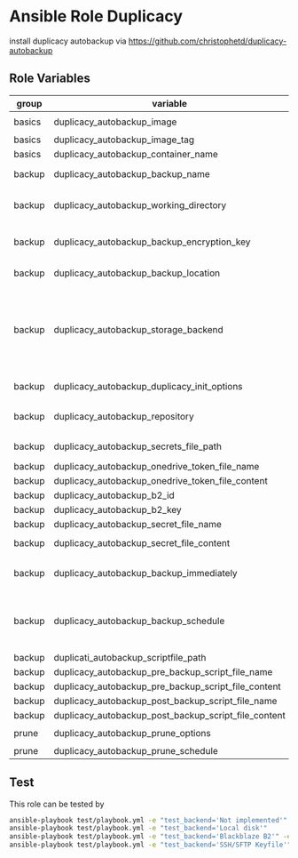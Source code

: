 # Ansible Role Duplicacy

install duplicacy autobackup via https://github.com/christophetd/duplicacy-autobackup

## Role Variables

| group | variable | default | description |
| --- | --- | ---| --- |
| basics | duplicacy_autobackup_image | `ghcr.io/christophetd/duplicacy-autobackup` | the image for duplicacy autobackup |
| basics | duplicacy_autobackup_image_tag | `v1.5.0` | the tag for `duplicacy_autobackup_image` |
| basics | duplicacy_autobackup_container_name | `duplicacy-autobackup` | the name for duplicacy autobackup container |
| backup | duplicacy_autobackup_backup_name | | the value for `BACKUP_NAME`, e.g. the name of the backup |
| backup | duplicacy_autobackup_working_directory | | the path to mount as `data`, e.g. the working directory for duplicacy which is the default path for the repository to backup |
| backup | duplicacy_autobackup_backup_encryption_key | | the value for `BACKUP_ENCRYPTION_KEY`, e.g.  the passphrase to encrypt teh backups with before they are stored remotely |
| backup | duplicacy_autobackup_backup_location | | the value for `BACKUP_LOCATION`, e.g. the [Duplicacy URI](https://github.com/gilbertchen/duplicacy/wiki/Storage-Backends) of where to store the backups |
| backup | duplicacy_autobackup_storage_backend | | the storage backend, possible values are  <br /><ol><li>`Local disk`</li><li>`Backblaze B2`</li><li>`SSH/SFTP Password`</li><li>`SSH/SFTP Keyfile`</li><li>`Onedrive`</li></ol> |
| backup | duplicacy_autobackup_duplicacy_init_options | `''` | the value for `DUPLICACY_INIT_OPTIONS`, e.g. the options for `duplicacy init` |
| backup | duplicacy_autobackup_repository | `"{{ duplicacy_autobackup_working_directory }}"` | the path mounted as `/repository` for possible use in `duplicacy_autobackup_duplicacy_init_options` |
| backup | duplicacy_autobackup_secrets_file_path | `/srv/duplicacy-autobackup/secrets` | the path where the token and the ssh-key files are created |
| backup | duplicacy_autobackup_onedrive_token_file_name | `one-token.json`| the filename for `ONEDRIVE_TOKEN_FILE` |
| backup | duplicacy_autobackup_onedrive_token_file_content | | the content for `ONEDRIVE_TOKEN_FILE` |
| backup | duplicacy_autobackup_b2_id | | the value for `B2_ID` |
| backup | duplicacy_autobackup_b2_key | | the value for `B2_KEY` |
| backup | duplicacy_autobackup_secret_file_name | `id` | the filename for the secret file |
| backup | duplicacy_autobackup_secret_file_content | | the content for `duplicacy_autobackup_ssh_key_file_name` |
| backup | duplicacy_autobackup_backup_immediately | `'no'` | the value for `BACKUP_IMMEDIATELY`, e.g. if a backup should be performed immediately after the container is started (`'yes'` or `'no'`) |
| backup | duplicacy_autobackup_backup_schedule | `0 1 * * *` | the value for `BACKUP_SCHEDULE`, e.g. cron-like string to define the frequency at which backups should be made (e.g. 0 2 * * * for Every day at 2am). Note that this string should be indicated in the UTC timezone. |
| backup | duplicati_autobackup_scriptfile_path | `/srv/duplicacy-autobackup/scripts` | the path where the scripts are create |
| backup | duplicacy_autobackup_pre_backup_script_file_name | `pre-backup.sh` | the filename for the pre backum script |
| backup | duplicacy_autobackup_pre_backup_script_file_content |  | the content for `/scripts/pre-backup.sh` |
| backup | duplicacy_autobackup_post_backup_script_file_name | `post-backup.sh` | the filename for the post backum script |
| backup | duplicacy_autobackup_post_backup_script_file_content |  | the content for `/scripts/post-backup.sh` |
| prune | duplicacy_autobackup_prune_options | `-keep 365:3650 -keep 30:365 -keep 7:30 -keep 1:7 -a` | the value for `DUPLICACY_PRUNE_OPTIONS` |
| prune | duplicacy_autobackup_prune_schedule | `0 4 * * *` | the value for `PRUNE_SCHEDULE` |

## Test

This role can be tested by
```bash
ansible-playbook test/playbook.yml -e "test_backend='Not implemented'"
ansible-playbook test/playbook.yml -e "test_backend='Local disk'"
ansible-playbook test/playbook.yml -e "test_backend='Blackblaze B2'" -e@test/.blackblaze_b2.yml
ansible-playbook test/playbook.yml -e "test_backend='SSH/SFTP Keyfile'" -e@test/.ssh_ftp_key.yml
```
